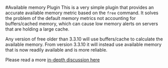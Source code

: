 #Available memory Plugin
This is a very simple plugin that provides an accurate available memory metric based on the `free` command. It solves the problem of the default memory metrics not accounting for buffers/cached memory, which can cause low memory alerts on servers that are holding a large cache.

Any version of free older than 3.3.10 will use buffers/cache to calculate the available memory. From version 3.3.10 it will instead use available memory that is now readily available and is more reliable. 

Please read a more [in-depth discussion here](http://unix.stackexchange.com/a/180501)
